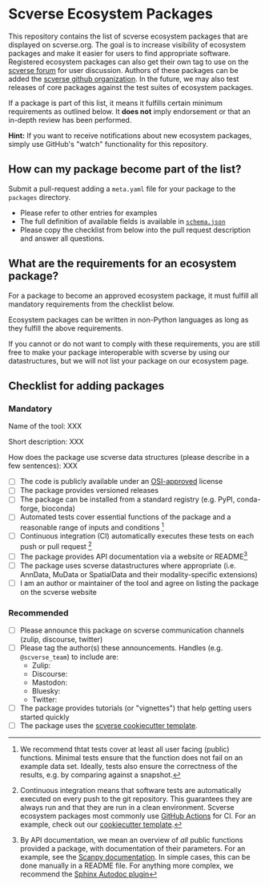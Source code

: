# Scverse Ecosystem Packages

This repository contains the list of scverse ecosystem packages that are displayed on scverse.org.
The goal is to increase visibility of ecosystem packages and make it easier for users to find appropriate software.
Registered ecosystem packages can also get their own tag to use on the [scverse forum](https://discourse.scverse.org) for user discussion.
Authors of these packages can be added the [scverse github organization](https://github.com/scverse).
In the future, we may also test releases of core packages against the test suites of ecosystem packages.

If a package is part of this list, it means it fulfills certain minimum requirements as outlined below.
It **does not** imply endorsement or that an in-depth review has been performed.

**Hint:** If you want to receive notifications about new ecosystem packages, simply use GitHub's "watch" functionality for this repository.

## How can my package become part of the list?

Submit a pull-request adding a `meta.yaml` file for your package to the `packages` directory.

- Please refer to other entries for examples
- The full definition of available fields is available in [`schema.json`](schema.json)
- Please copy the checklist from below into the pull request description and answer all questions.

## What are the requirements for an ecosystem package?

For a package to become an approved ecosystem package, it must fulfill all mandatory requirements from the checklist below.

Ecosystem packages can be written in non-Python languages as long as they fulfill the above requirements.

If you cannot or do not want to comply with these requirements, you are still free to make your package interoperable with scverse by using our datastructures, but we will not list your package on our ecosystem page.

## Checklist for adding packages

### Mandatory

Name of the tool: XXX

Short description: XXX

How does the package use scverse data structures (please describe in a few sentences): XXX

- [ ] The code is publicly available under an [OSI-approved](https://opensource.org/licenses/alphabetical) license
- [ ] The package provides versioned releases
- [ ] The package can be installed from a standard registry (e.g. PyPI, conda-forge, bioconda)
- [ ] Automated tests cover essential functions of the package and a reasonable range of inputs and conditions [^1]
- [ ] Continuous integration (CI) automatically executes these tests on each push or pull request [^2]
- [ ] The package provides API documentation via a website or README[^3]
- [ ] The package uses scverse datastructures where appropriate (i.e. AnnData, MuData or SpatialData and their modality-specific extensions)
- [ ] I am an author or maintainer of the tool and agree on listing the package on the scverse website

### Recommended

- [ ] Please announce this package on scverse communication channels (zulip, discourse, twitter)
- [ ] Please tag the author(s) these announcements. Handles (e.g. `@scverse_team`) to include are:
    - Zulip:
    - Discourse:
    - Mastodon:
    - Bluesky:
    - Twitter:
- [ ] The package provides tutorials (or "vignettes") that help getting users started quickly
- [ ] The package uses the [scverse cookiecutter template](https://github.com/scverse/cookiecutter-scverse).

[^1]: We recommend thtat tests cover at least all user facing (public) functions. Minimal tests ensure that the function does not fail on an example data set. Ideally, tests also ensure the correctness of the results, e.g. by comparing against a snapshot.

[^2]: Continuous integration means that software tests are automatically executed on every push to the git repository. This guarantees they are always run and that they are run in a clean environment. Scverse ecosystem packages most commonly use [GitHub Actions](https://github.com/features/actions) for CI. For an example, check out our [cookiecutter template](https://github.com/scverse/cookiecutter-scverse).

[^3]: By API documentation, we mean an overview of _all_ public functions provided a package, with documentation of their parameters. For an example, see the [Scanpy documentation](https://scanpy.readthedocs.io/en/stable/api/preprocessing.html). In simple cases, this can be done manually in a README file. For anything more complex, we recommend the [Sphinx Autodoc plugin](https://www.sphinx-doc.org/en/master/usage/extensions/autodoc.html)
